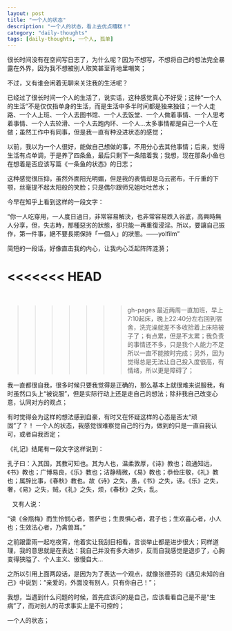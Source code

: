 ```yaml
---
layout: post
title: "一个人的状态"
description: "一个人的状态，看上去优点糟糕！"
category: "daily-thoughts"
tags: [daily-thoughts, 一个人, 孤单]
---
```

很长时间没有在空间写日志了，为什么呢？因为不想写，不想将自己的想法完全暴露在外界，因为我不想被别人取笑甚至背地里嘲笑；

不过，又有谁会闲着无聊来关注我的生活呢？

已经过了很长时间一个人的生活了，说实话，这种感觉真心不好受；这种“一个人的生活”不是仅仅指单身的生活，而是生活中多半时间都是独来独往；一个人走路、一个人上班、一个人去图书馆、一个人去饭堂、一个人做着事情、一个人思考着事情、一个人去轮滑、一个人去跑内环、一个人...太多事情都是自己一个人在做；虽然工作中有同事，但是我一直有种没进状态的感觉；

以前，我以为一个人很好，能做自己想做的事，不用分心去其他事情；后来，觉得生活有点单调，于是养了四条鱼，最后只剩下一条陪着我；我想，现在那条小鱼也在想着是否应该写篇《一条鱼的状态》的日志；

这种感觉很压抑，虽然外面阳光明媚，但是我的表情却是乌云密布，千斤重的下颚，丝毫提不起太阳般的笑脸；只是偶尔跟师兄姐吐吐苦水；

今早在知乎上看到这样的一段文字：

“你一人吃穿用，一人度日過日，非常容易解決，也非常容易跌入谷底，高興時無人分享，但，失志時，那種惡劣的狀態，卻只能一再重復浸淫。所以，要讓自己振作，第一件事，絕不要長期保持「一個人」的狀態。——yolfilm”

简短的一段话，好像直击我的内心，让我内心泛起阵阵涟漪； 

<<<<<<< HEAD
=======
 
>>>>>>> gh-pages
最近两周一直加班，早上7:10起床，晚上22:40分左右回到宿舍，洗完澡就差不多收拾着上床陪被子了；有点累，但是不太累；我负责的事情还不多，只是我个人能力不足所以一直不能按时完成；另外，因为觉得总是无法让自己投入度很高，有情绪，所以更是障碍了；

我一直都很自我，很多时候只要我觉得是正确的，那么基本上就很难来说服我，有时虽然口头上“被说服”，但是实际行动上还是走自己的想法；除非我自己改变心意，认同对方的观点；

有时觉得会为这样的想法感到自豪，有时又在怀疑这样的心态是否太“顽固”了？！ 一个人的状态，我感觉很难察觉自己的行为，做到的只是一直自我认可，或者自我否定；

《礼记》结尾有一段文字这样说到：

孔子曰：入其国，其教可知也。其为人也，温柔敦厚，《诗》教也；疏通知远，《书》教也；广博易良，《乐》教也；洁静精微，《易》教也；恭俭庄敬，《礼》教也；属辞比事，《春秋》教也。故《诗》之失，愚，《书》之失，诬。《乐》之失，奢，《易》之失，贼，《礼》之失，烦，《春秋》之失，乱。

 
 又有人说：

“读《金瓶梅》而生怜悯心者，菩萨也；生畏惧心者，君子也；生欢喜心者，小人也；生效法心者，乃禽兽耳。”
 

之前跟雷雨一起吃夜宵，他着实让我刮目相看，言谈举止都是进步很大；同样道理，我的意思就是在表达：我自己并没有多大进步，反而自我感觉是退步了，心胸变得狭隘了、个人主义、傲慢自大... 


之所以引用上面两段话，是因为为了表达一个观点，就像张德芬的《遇见未知的自己》中说到：“亲爱的，外面没有别人，只有你自己！”；

我想，当遇到什么问题的时候，首先应该问的是自己，应该看看自己是不是“生病”了，而对别人的苛求事实上是不可控的； 

一个人的状态； 
